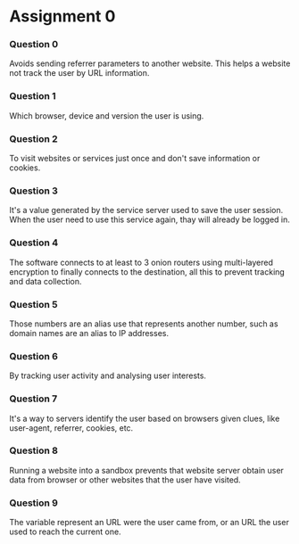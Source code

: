 # Assignment 0

### Question 0

Avoids sending referrer parameters to another website. This helps a website not track the user by URL information.

### Question 1

Which browser, device and version the user is using.

### Question 2

To visit websites or services just once and don't save information or cookies.

### Question 3

It's a value generated by the service server used to save the user session. When the user need to use this service again, thay will already be logged in.

### Question 4

The software connects to at least to 3 onion routers using multi-layered encryption to finally connects to the destination, all this to prevent tracking and data collection.

### Question 5

Those numbers are an alias use that represents another number, such as domain names are an alias to IP addresses.

### Question 6

By tracking user activity and analysing user interests.

### Question 7

It's a way to servers identify the user based on browsers given clues, like user-agent, referrer, cookies, etc.

### Question 8

Running a website into a sandbox prevents that website server obtain user data from browser or other websites that the user have visited.

### Question 9

The variable represent an URL were the user came from, or an URL the user used to reach the current one.
